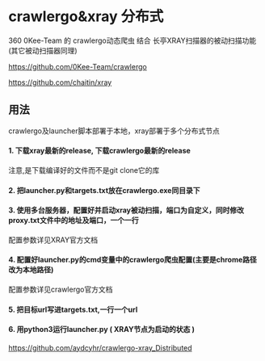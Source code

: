 # crawlergo&xray 分布式

360 0Kee-Team 的 crawlergo动态爬虫 结合 长亭XRAY扫描器的被动扫描功能 (其它被动扫描器同理)

https://github.com/0Kee-Team/crawlergo

https://github.com/chaitin/xray

## 用法 

crawlergo及launcher脚本部署于本地，xray部署于多个分布式节点

#### 1. 下载xray最新的release, 下载crawlergo最新的release

注意,是下载编译好的文件而不是git clone它的库

#### 2. 把launcher.py和targets.txt放在crawlergo.exe同目录下

#### 3. 使用多台服务器，配置好并启动xray被动扫描，端口为自定义，同时修改proxy.txt文件中的地址及端口，一个一行

配置参数详见XRAY官方文档

#### 4. 配置好launcher.py的cmd变量中的crawlergo爬虫配置(主要是chrome路径改为本地路径)

配置参数详见crawlergo官方文档

#### 5. 把目标url写进targets.txt,一行一个url

#### 6. 用python3运行launcher.py ( XRAY节点为启动的状态 )

https://github.com/aydcyhr/crawlergo-xray_Distributed
